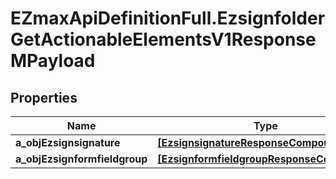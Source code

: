 # EZmaxApiDefinitionFull.EzsignfolderGetActionableElementsV1ResponseMPayload

## Properties

Name | Type | Description | Notes
------------ | ------------- | ------------- | -------------
**a_objEzsignsignature** | [**[EzsignsignatureResponseCompound]**](EzsignsignatureResponseCompound.md) |  | 
**a_objEzsignformfieldgroup** | [**[EzsignformfieldgroupResponseCompound]**](EzsignformfieldgroupResponseCompound.md) |  | 


